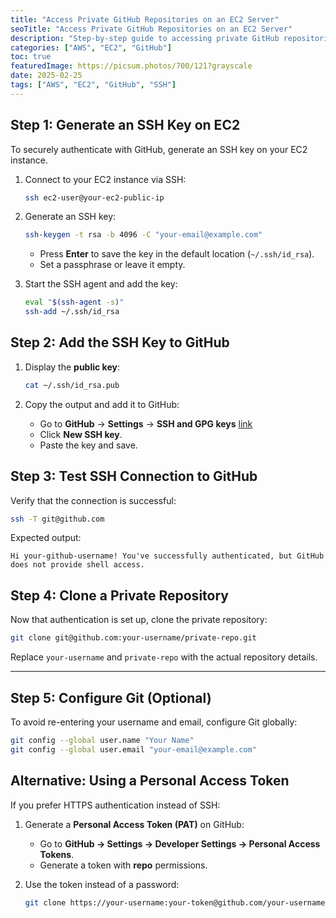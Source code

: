 ```yaml
---
title: "Access Private GitHub Repositories on an EC2 Server"
seoTitle: "Access Private GitHub Repositories on an EC2 Server"
description: "Step-by-step guide to accessing private GitHub repositories from an EC2 instance."
categories: ["AWS", "EC2", "GitHub"]
toc: true
featuredImage: https://picsum.photos/700/121?grayscale
date: 2025-02-25
tags: ["AWS", "EC2", "GitHub", "SSH"]
---
```



## **Step 1: Generate an SSH Key on EC2**

To securely authenticate with GitHub, generate an SSH key on your EC2 instance.

1. Connect to your EC2 instance via SSH:

   ```bash
   ssh ec2-user@your-ec2-public-ip
   ```

2. Generate an SSH key:

   ```bash
   ssh-keygen -t rsa -b 4096 -C "your-email@example.com"
   ```

   - Press **Enter** to save the key in the default location (`~/.ssh/id_rsa`).
   - Set a passphrase or leave it empty.

3. Start the SSH agent and add the key:

   ```bash
   eval "$(ssh-agent -s)"
   ssh-add ~/.ssh/id_rsa
   ```

## **Step 2: Add the SSH Key to GitHub**

1. Display the **public key**:

   ```bash
   cat ~/.ssh/id_rsa.pub
   ```

2. Copy the output and add it to GitHub:
   - Go to **GitHub** → **Settings** → **SSH and GPG keys** [link](https://github.com/settings/keys)
   - Click **New SSH key**.
   - Paste the key and save.

## **Step 3: Test SSH Connection to GitHub**

Verify that the connection is successful:

```bash
ssh -T git@github.com
```

Expected output:

```
Hi your-github-username! You've successfully authenticated, but GitHub does not provide shell access.
```

## **Step 4: Clone a Private Repository**

Now that authentication is set up, clone the private repository:

```bash
git clone git@github.com:your-username/private-repo.git
```

Replace `your-username` and `private-repo` with the actual repository details.

---

## **Step 5: Configure Git (Optional)**

To avoid re-entering your username and email, configure Git globally:

```bash
git config --global user.name "Your Name"
git config --global user.email "your-email@example.com"
```

## **Alternative: Using a Personal Access Token**

If you prefer HTTPS authentication instead of SSH:

1. Generate a **Personal Access Token (PAT)** on GitHub:
   - Go to **GitHub → Settings → Developer Settings → Personal Access Tokens**.
   - Generate a token with **repo** permissions.
2. Use the token instead of a password:

   ```bash
   git clone https://your-username:your-token@github.com/your-username/private-repo.git
   ```

